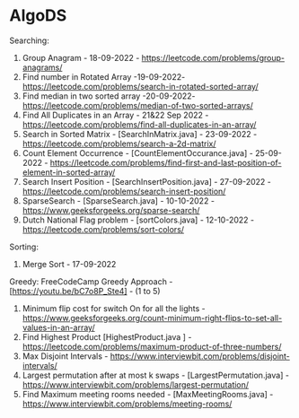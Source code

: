 # AlgoDS

Searching:
  1. Group Anagram - 18-09-2022 - https://leetcode.com/problems/group-anagrams/
  2. Find number in Rotated Array -19-09-2022- https://leetcode.com/problems/search-in-rotated-sorted-array/
  3. Find median in two sorted array -20-09-2022- https://leetcode.com/problems/median-of-two-sorted-arrays/
  4. Find All Duplicates in an Array - 21&22 Sep 2022 - https://leetcode.com/problems/find-all-duplicates-in-an-array/
  5. Search in Sorted Matrix - [SearchInMatrix.java] - 23-09-2022 - https://leetcode.com/problems/search-a-2d-matrix/ 
  6. Count Element Occurrence - [CountElementOccurance.java] - 25-09-2022 - https://leetcode.com/problems/find-first-and-last-position-of-element-in-sorted-array/
  7. Search Insert Position - [SearchInsertPosition.java] - 27-09-2022 - https://leetcode.com/problems/search-insert-position/
  8. SparseSearch - [SparseSearch.java] - 10-10-2022 - https://www.geeksforgeeks.org/sparse-search/
  9. Dutch National Flag problem - [sortColors.java] - 12-10-2022 - https://leetcode.com/problems/sort-colors/
  
Sorting:
  1. Merge Sort - 17-09-2022

Greedy:
    FreeCodeCamp Greedy Approach - [https://youtu.be/bC7o8P_Ste4] - (1 to 5)

  1. Minimum flip cost for switch On for all the lights - https://www.geeksforgeeks.org/count-minimum-right-flips-to-set-all-values-in-an-array/
  2. Find Highest Product [HighestProduct.java ] - https://leetcode.com/problems/maximum-product-of-three-numbers/
  3. Max Disjoint Intervals - https://www.interviewbit.com/problems/disjoint-intervals/
  4. Largest permutation after at most k swaps - [LargestPermutation.java] - https://www.interviewbit.com/problems/largest-permutation/
  5. Find Maximum meeting rooms needed - [MaxMeetingRooms.java] - https://www.interviewbit.com/problems/meeting-rooms/
 
